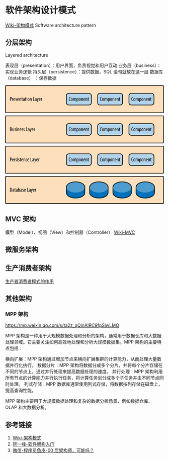 # 软件架构设计模式

[Wiki-架构模式](https://zh.wikipedia.org/wiki/%E6%9E%B6%E6%9E%84%E6%A8%A1%E5%BC%8F)
Software architecture pattern

## 分层架构

Layered architecture

表现层（presentation）：用户界面，负责视觉和用户互动
业务层（business）：实现业务逻辑
持久层（persistence）：提供数据，SQL 语句就放在这一层
数据库（database） ：保存数据

![](resources/images/Pasted%20image%2020230718113843.png)


## MVC 架构
模型（Model）、视图（View）和控制器（Controller）
[Wiki-MVC](https://zh.wikipedia.org/wiki/MVC#:~:text=MVC%E6%A8%A1%E5%BC%8F%EF%BC%88Model%E2%80%93view%E2%80%93,%E5%92%8C%E6%8E%A7%E5%88%B6%E5%99%A8%EF%BC%88Controller%EF%BC%89%E3%80%82)



## 微服务架构



## 生产消费者架构
[生产者消费者模式的作用](work/framework/Common/MQ/生产者消费者模式的作用.md)



## 其他架构


### MPP 架构

https://mp.weixin.qq.com/s/ta2z_qQinAIRC9fpSlwLMQ

MPP 架构是一种用于大规模数据处理和分析的架构，通常用于数据仓库和大数据处理领域。它主要关注如何高效地处理和分析大规模数据集。MPP 架构的主要特点包括：

横向扩展：MPP 架构通过增加节点来横向扩展集群的计算能力，从而处理大量数据并行化执行。
数据分片：MPP 架构将数据分成多个分片，并将每个分片存储在不同的节点上，通过并行处理来提高数据处理的速度。
并行处理：MPP 架构利用所有节点的计算能力并行执行任务，将计算任务划分成多个子任务并由不同节点同时处理。
列式存储：MPP 数据库通常使用列式存储，将数据按列存储在磁盘上，提高查询性能。

MPP 架构主要用于大规模数据处理和复杂的数据分析场景，例如数据仓库、OLAP 和大数据分析。


## 参考链接
1. [Wiki-架构模式](https://zh.wikipedia.org/wiki/%E6%9E%B6%E6%9E%84%E6%A8%A1%E5%BC%8F)
2. [阮一峰-软件架构入门](https://www.ruanyifeng.com/blog/2016/09/software-architecture.html)
3. [微信-程序员鱼皮-00 后架构师，可能吗？](https://mp.weixin.qq.com/s/iE3iOhLwxwMYhilOyyf90Q)
